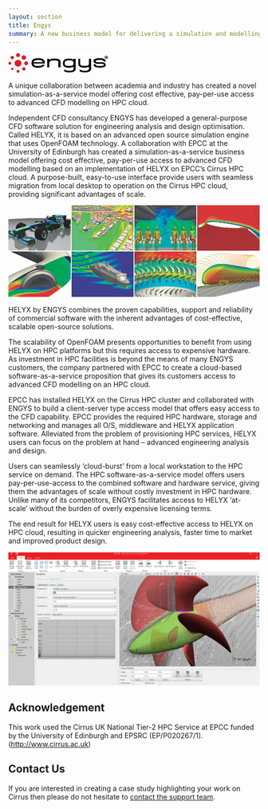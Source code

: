 ```yaml
---
layout: section
title: Engys
summary: A new business model for delivering a simulation and modelling service on HPC cloud 
---
```

![Engys Logo](engys-logo.jpg)

A unique collaboration between academia and industry has created a novel simulation-as-a-service model 
offering cost effective, pay-per-use access to advanced CFD modelling on HPC cloud.    
 
Independent CFD consultancy ENGYS has developed a general-purpose CFD software solution for engineering analysis 
and design optimisation. Called HELYX, it is based on an advanced open source simulation engine that uses OpenFOAM 
technology. A collaboration with EPCC at the University of Edinburgh has created a simulation-as-a-service business 
model offering cost effective, pay-per-use access to advanced CFD modelling based on an implementation of HELYX on EPCC’s 
Cirrus HPC cloud. A purpose-built, easy-to-use interface provide users with seamless migration from local desktop to 
operation on the Cirrus HPC cloud, providing significant advantages of scale.  

![Engys Applications](ENGYS_app_panel_small.jpg)

HELYX by ENGYS combines the proven capabilities, support and reliability of commercial software with the inherent advantages of cost-effective, scalable open-source solutions. 

The scalability of OpenFOAM presents opportunities to benefit from using HELYX on HPC platforms but this requires access to expensive hardware. As investment in HPC facilities is beyond the means of many ENGYS customers, the company partnered with EPCC to create a cloud-based software-as-a-service proposition that gives its customers access to advanced CFD modelling on an HPC cloud.  

EPCC has installed HELYX on the Cirrus HPC cluster and collaborated with ENGYS to build a client-server type access model that offers easy access to the CFD capability. EPCC provides the required HPC hardware, storage and networking and manages all O/S, middleware and HELYX application software. Alleviated from the problem of provisioning HPC services, HELYX users can focus on the problem at hand – advanced engineering analysis and design. 

Users can seamlessly ‘cloud-burst’ from a local workstation to the HPC service on demand. The HPC software-as-a-service model offers users pay-per-use-access to the combined software and hardware service, giving them the advantages of scale without costly investment in HPC hardware. Unlike many of its competitors, ENGYS facilitates access to HELYX ‘at-scale’ without the burden of overly expensive licensing terms.  

The end result for HELYX users is easy cost-effective access to HELYX on HPC cloud, resulting in quicker engineering analysis, faster time to market and improved product design.  

![Engys Helyx](Engys-Helyx.jpg)

## Acknowledgement

This work used the Cirrus UK National Tier-2 HPC Service at EPCC funded by the University of Edinburgh and EPSRC (EP/P020267/1). (http://www.cirrus.ac.uk)  

## Contact Us

If you are interested in creating a case study highlighting your work on Cirrus then please do not hesitate to
[contact the support team](../support/).
